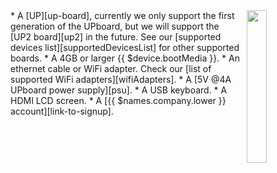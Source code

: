 <img style="float: right;padding-left: 10px;" src="/img/up-board/up-board.png" width="25%">
* A [UP][up-board], currently we only support the first generation of the UPboard, but we will support the [UP2 board][up2] in the future. See our [supported devices list][supportedDevicesList] for other supported boards.
* A 4GB or larger {{ $device.bootMedia }}.
* An ethernet cable or WiFi adapter. Check our [list of supported WiFi adapters][wifiAdapters].
* A [5V @4A UPboard power supply][psu].
* A USB keyboard.
* A HDMI LCD screen.
* A [{{ $names.company.lower }} account][link-to-signup].

[up-board]:http://www.up-board.org/up/
[up2]:http://www.up-board.org/upsquared/
[psu]:http://up-shop.org/up-peripherals/65-dc-power-adapter-for-up-board-eu-plug.html
[wifiAdapters]:/hardware/wifi-dongles/
[supportedDevicesList]:/hardware/devices/

[link-to-signup]:https://dashboard.resin.io/signup
